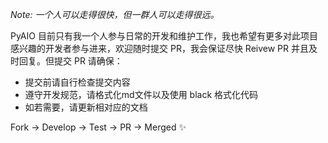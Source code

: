 *Note: 一个人可以走得很快，但一群人可以走得很远。*

PyAIO 目前只有我一个人参与日常的开发和维护工作，我也希望有更多对此项目感兴趣的开发者参与进来，欢迎随时提交 PR，我会保证尽快 Reivew PR 并且及时回复。但提交 PR 请确保：

* 提交前请自行检查提交内容
* 遵守开发规范，请格式化md文件以及使用 black 格式化代码
* 如若需要，请更新相对应的文档

Fork -> Develop -> Test -> PR -> Merged ✨
